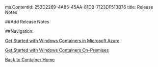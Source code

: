 ms.ContentId: 253D2269-4A85-45AA-81DB-7123DF513B76
title: Release Notes

##Add Release Notes

##Navigation:

[Get Started with Windows Containers in Microsoft Azure](../quick_start/azure_setup.md)

[Get Started with Windows Containers On-Premises](../quick_start/container_setup.md)

[Back to Container Home]( ../containers_welcome.md)